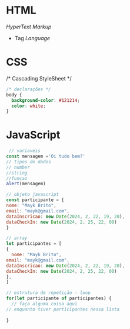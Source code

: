 # HTML

 *HyperText*
 *Markup*
 - Tag
 *Language*


 # CSS
 /* Cascading StyleSheet */

```css
/* declarações */
body {
  background-color: #121214;
  color: white;
}
```

 # JavaScript
```js
 // variaveis
const mensagem ='Oi tudo bem?'
// tipos de dados 
// number
//string
//funcao 
alert(mensagem)

// objeto javascript
const participante = {
nome: "Mayk Brito",
email: "mayk@gmail.com",
dataInscricao: new Date(2024, 2, 22, 19, 20),
dataCheckIn: new Date(2024, 2, 25, 22, 00)
}

// array
let participantes = [
{ 
  nome: "Mayk Brito",
email: "mayk@gmail.com",
dataInscricao: new Date(2024, 2, 22, 19, 20),
dataCheckIn: new Date(2024, 2, 25, 22, 00) 
},
]

// estrutura de repetição - loop 
for(let participante of participantes) {
  // faça alguma coisa aqui
// enquanto tiver participantes nessa lista
 
}

```
